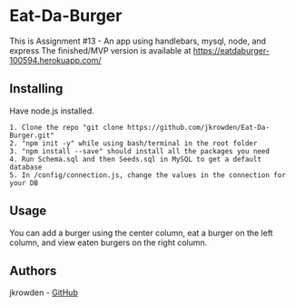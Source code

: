 # Eat-Da-Burger
This is Assignment #13 - An app using handlebars, mysql, node, and express
The finished/MVP version is available at https://eatdaburger-100594.herokuapp.com/

## Installing
Have node.js installed.
```
1. Clone the repo "git clone https://github.com/jkrowden/Eat-Da-Burger.git"
2. "npm init -y" while using bash/terminal in the root folder
3. "npm install --save" should install all the packages you need
4. Run Schema.sql and then Seeds.sql in MySQL to get a default database
5. In /config/connection.js, change the values in the connection for your DB
```

## Usage
You can add a burger using the center column, eat a burger on the left column, and view eaten burgers on the right column.

## Authors
jkrowden - [GitHub](https://github.com/jkrowden)
